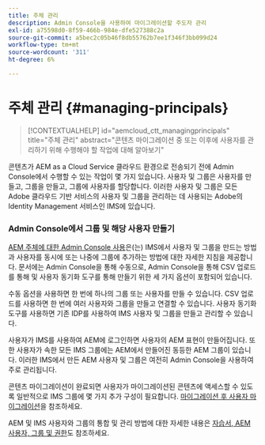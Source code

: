 ```yaml
---
title: 주체 관리
description: Admin Console을 사용하여 마이그레이션할 주도자 관리
exl-id: a75598d0-8f59-466b-984e-dfe527388c2a
source-git-commit: a5bec2c05b46f8db55762b7ee1f346f3bb099d24
workflow-type: tm+mt
source-wordcount: '311'
ht-degree: 6%

---
```


# 주체 관리 {#managing-principals}

>[!CONTEXTUALHELP]
>id="aemcloud_ctt_managingprincipals"
>title="주체 관리"
>abstract="콘텐츠 마이그레이션 중 또는 이후에 사용자를 관리하기 위해 수행해야 할 작업에 대해 알아보기"

콘텐츠가 AEM as a Cloud Service 클라우드 환경으로 전송되기 전에 Admin Console에서 수행할 수 있는 작업이 몇 가지 있습니다.  사용자 및 그룹은 사용자를 만들고, 그룹을 만들고, 그룹에 사용자를 할당합니다. 이러한 사용자 및 그룹은 모든 Adobe 클라우드 기반 서비스의 사용자 및 그룹을 관리하는 데 사용되는 Adobe의 Identity Management 서비스인 IMS에 있습니다.

### Admin Console에서 그룹 및 해당 사용자 만들기

[AEM 주체에 대한 Admin Console 사용](https://experienceleague.adobe.com/en/docs/experience-manager-cloud-service/content/security/ims-support#how-to-set-up)은(는) IMS에서 사용자 및 그룹을 만드는 방법과 사용자를 동시에 또는 나중에 그룹에 추가하는 방법에 대한 자세한 지침을 제공합니다.  문서에는 Admin Console을 통해 수동으로, Admin Console을 통해 CSV 업로드를 통해 및 사용자 동기화 도구를 통해 만들기 위한 세 가지 옵션이 포함되어 있습니다.

수동 옵션을 사용하면 한 번에 하나의 그룹 또는 사용자를 만들 수 있습니다. CSV 업로드를 사용하면 한 번에 여러 사용자와 그룹을 만들고 연결할 수 있습니다. 사용자 동기화 도구를 사용하면 기존 IDP를 사용하여 IMS 사용자 및 그룹을 만들고 관리할 수 있습니다.

사용자가 IMS를 사용하여 AEM에 로그인하면 사용자의 AEM 표현이 만들어집니다.  또한 사용자가 속한 모든 IMS 그룹에는 AEM에서 만들어진 동등한 AEM 그룹이 있습니다.  이러한 IMS에서 만든 AEM 사용자 및 그룹은 여전히 Admin Console을 사용하여 주로 관리됩니다.

콘텐츠 마이그레이션이 완료되면 사용자가 마이그레이션된 콘텐츠에 액세스할 수 있도록 일반적으로 IMS 그룹에 몇 가지 추가 구성이 필요합니다.  [마이그레이션 후 사용자 마이그레이션](/help/journey-migration/managing-principals-after-migration.md)을 참조하세요.

AEM 및 IMS 사용자와 그룹의 통합 및 관리 방법에 대한 자세한 내용은 [자습서, AEM 사용자, 그룹 및 권한](https://experienceleague.adobe.com/en/docs/experience-manager-learn/cloud-service/accessing/aem-users-groups-and-permissions)도 참조하세요.

